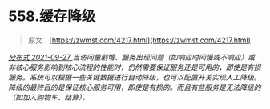 <!--yml
category: 未分类
date: 0001-01-01 00:00:00
--->

# 558.缓存降级

> 原文：[https://zwmst.com/4217.html](https://zwmst.com/4217.html)

   [ *分布式* ](https://zwmst.com/%e5%88%86%e5%b8%83%e5%bc%8f)*[ <time datetime="2021-09-27T23:56:48+08:00"> 2021-09-27 </time> ](https://zwmst.com/4217.html)  当访问量剧增、服务出现问题（如响应时间慢或不响应）或非核心服务影响到核心流程的性能时，仍然需要保证服务还是可用的，即使是有损服务。系统可以根据一些关键数据进行自动降级，也可以配置开关实现人工降级。降级的最终目的是保证核心服务可用，即使是有损的。而且有些服务是无法降级的（如加入购物车、结算）。*